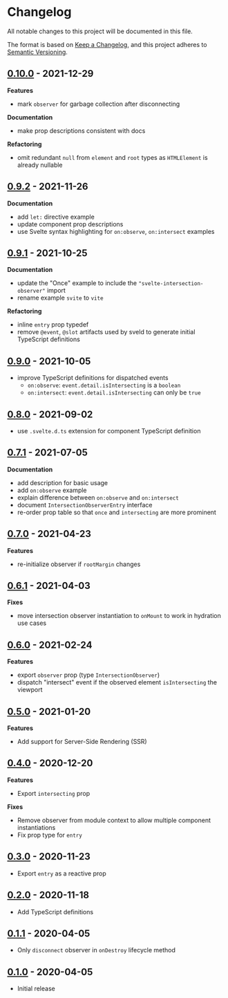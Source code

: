 # Changelog

All notable changes to this project will be documented in this file.

The format is based on [Keep a Changelog](https://keepachangelog.com/en/1.0.0/),
and this project adheres to [Semantic Versioning](https://semver.org/spec/v2.0.0.html).

## [0.10.0](https://github.com/metonym/svelte-intersection-observer/releases/tag/v0.10.0) - 2021-12-29

**Features**

- mark `observer` for garbage collection after disconnecting

**Documentation**

- make prop descriptions consistent with docs

**Refactoring**

- omit redundant `null` from `element` and `root` types as `HTMLElement` is already nullable

## [0.9.2](https://github.com/metonym/svelte-intersection-observer/releases/tag/v0.9.2) - 2021-11-26

**Documentation**

- add `let:` directive example
- update component prop descriptions
- use Svelte syntax highlighting for `on:observe`, `on:intersect` examples

## [0.9.1](https://github.com/metonym/svelte-intersection-observer/releases/tag/v0.9.1) - 2021-10-25

**Documentation**

- update the "Once" example to include the `"svelte-intersection-observer"` import
- rename example `svite` to `vite`

**Refactoring**

- inline `entry` prop typedef
- remove `@event`, `@slot` artifacts used by sveld to generate initial TypeScript definitions

## [0.9.0](https://github.com/metonym/svelte-intersection-observer/releases/tag/v0.9.0) - 2021-10-05

- improve TypeScript definitions for dispatched events
  - `on:observe`: `event.detail.isIntersecting` is a `boolean`
  - `on:intersect`: `event.detail.isIntersecting` can only be `true`

## [0.8.0](https://github.com/metonym/svelte-intersection-observer/releases/tag/v0.8.0) - 2021-09-02

- use `.svelte.d.ts` extension for component TypeScript definition

## [0.7.1](https://github.com/metonym/svelte-intersection-observer/releases/tag/v0.7.1) - 2021-07-05

**Documentation**

- add description for basic usage
- add `on:observe` example
- explain difference between `on:observe` and `on:intersect`
- document `IntersectionObserverEntry` interface
- re-order prop table so that `once` and `intersecting` are more prominent

## [0.7.0](https://github.com/metonym/svelte-intersection-observer/releases/tag/v0.7.0) - 2021-04-23

**Features**

- re-initialize observer if `rootMargin` changes

## [0.6.1](https://github.com/metonym/svelte-intersection-observer/releases/tag/v0.6.1) - 2021-04-03

**Fixes**

- move intersection observer instantiation to `onMount` to work in hydration use cases

## [0.6.0](https://github.com/metonym/svelte-intersection-observer/releases/tag/v0.6.0) - 2021-02-24

**Features**

- export `observer` prop (type `IntersectionObserver`)
- dispatch "intersect" event if the observed element `isIntersecting` the viewport

## [0.5.0](https://github.com/metonym/svelte-intersection-observer/releases/tag/v0.5.0) - 2021-01-20

**Features**

- Add support for Server-Side Rendering (SSR)

## [0.4.0](https://github.com/metonym/svelte-intersection-observer/releases/tag/v0.4.0) - 2020-12-20

**Features**

- Export `intersecting` prop

**Fixes**

- Remove observer from module context to allow multiple component instantiations
- Fix prop type for `entry`

## [0.3.0](https://github.com/metonym/svelte-intersection-observer/releases/tag/v0.3.0) - 2020-11-23

- Export `entry` as a reactive prop

## [0.2.0](https://github.com/metonym/svelte-intersection-observer/releases/tag/v0.2.0) - 2020-11-18

- Add TypeScript definitions

## [0.1.1](https://github.com/metonym/svelte-intersection-observer/releases/tag/v0.1.1) - 2020-04-05

- Only `disconnect` observer in `onDestroy` lifecycle method

## [0.1.0](https://github.com/metonym/svelte-intersection-observer/releases/tag/v0.1.0) - 2020-04-05

- Initial release
